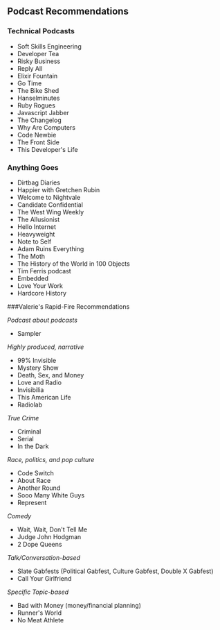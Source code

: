 ## Podcast Recommendations

### Technical Podcasts
* Soft Skills Engineering
* Developer Tea
* Risky Business
* Reply All
* Elixir Fountain
* Go Time
* The Bike Shed
* Hanselminutes
* Ruby Rogues
* Javascript Jabber
* The Changelog
* Why Are Computers
* Code Newbie
* The Front Side
* This Developer's Life

### Anything Goes
* Dirtbag Diaries
* Happier with Gretchen Rubin
* Welcome to Nightvale
* Candidate Confidential
* The West Wing Weekly
* The Allusionist
* Hello Internet
* Heavyweight
* Note to Self
* Adam Ruins Everything
* The Moth
* The History of the World in 100 Objects
* Tim Ferris podcast
* Embedded
* Love Your Work
* Hardcore History

###Valerie's Rapid-Fire Recommendations

*Podcast about podcasts*

* Sampler

*Highly produced, narrative*

* 99% Invisible
* Mystery Show
* Death, Sex, and Money
* Love and Radio
* Invisibilia
* This American Life
* Radiolab

*True Crime*

* Criminal
* Serial
* In the Dark

*Race, politics, and pop culture*

* Code Switch
* About Race
* Another Round
* Sooo Many White Guys
* Represent

*Comedy*

* Wait, Wait, Don't Tell Me
* Judge John Hodgman
* 2 Dope Queens

*Talk/Conversation-based*

* Slate Gabfests (Political Gabfest, Culture Gabfest, Double X Gabfest)
* Call Your Girlfriend

*Specific Topic-based*

* Bad with Money (money/financial planning)
* Runner's World
* No Meat Athlete